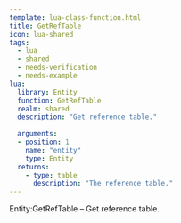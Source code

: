 ```yaml
---
template: lua-class-function.html
title: GetRefTable
icon: lua-shared
tags:
  - lua
  - shared
  - needs-verification
  - needs-example
lua:
  library: Entity
  function: GetRefTable
  realm: shared
  description: "Get reference table."
  
  arguments:
  - position: 1
    name: "entity"
    type: Entity
  returns:
    - type: table
      description: "The reference table."
---
```


<div class="lua__search__keywords">
Entity:GetRefTable &#x2013; Get reference table.
</div>
